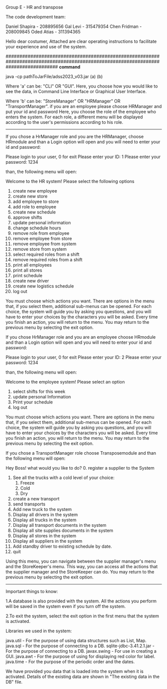 Group E - HR and transpose

The code development team:

Daniel Shapira - 208895656
Gal Levi - 315479354
Chen Fridman - 208009845
Oded Atias - 311394365

Hello dear costumer,
Attached are clear operating instructions to facilitate your experience and use of the system.



###################################################################################################################################
**command**

java -cp pathToJarFile/adss2023_v03.jar (a) (b)

Where 'a' can be: "CLI" OR "GUI".
Here, you choose how you would like to see the data, in Command Line Interface or Graphical User Interface.

Where 'b' can be: "StoreManager" OR "HRManager" OR "TransportManager".
if you are an employee please choose HRManager and put your id and password
Here, you choose the role of the employee who enters the system.
For each role, a different menu will be displayed according to the user's permissions according to his role.

*****************************************************************************************************************************

If you chose a HrManager role  and you are the HRManager, choose HRmodule and than a Login option will open and you will need to enter your id and password:


Please login to your user, 0 for exit
Please enter your ID:
1
Please enter your password:
1234




than, the following menu will open:

Welcome to the HR system!
Please select the following options
1. create new employee
2. create new store
3. add employee to store
4. add role to employee
5. create new schedule
6. approve shifts
7. update personal information
8. change schedule hours
9. remove role from employee
10. remove employee from store
11. remove employee from system
12. remove store from system
13. select required roles from a shift
14. remove required roles from a shift
15. print all employees
16. print all stores
17. print schedule
18. create new driver
19. create new logistics schedule
0. log out


You must choose which actions you want.
There are options in the menu that, if you select them, additional sub-menus can be opened.
For each choice, the system will guide you by asking you questions,
and you will have to enter your choices by the characters you will be asked.
Every time you finish an action, you will return to the menu.
You may return to the previous menu by selecting the exit option.



If you chose HrManager role  and you are an employee choose HRmodule and than a Login option will open and you will need to enter your id and password:


Please login to your user, 0 for exit
Please enter your ID:
2
Please enter your password:
1234


than, the following menu will open:

Welcome to the employee system!
Please select an option
1. select shifts for this week
2. update personal Information
3. Print your schedule
0. log out

You must choose which actions you want.
There are options in the menu that, if you select them, additional sub-menus can be opened.
For each choice, the system will guide you by asking you questions,
and you will have to enter your choices by the characters you will be asked.
Every time you finish an action, you will return to the menu.
You may return to the previous menu by selecting the exit option.


If you chose a TransportManager role choose Transposemodule and than the following menu will open:

Hey Boss! what would you like to do?
0. register a supplier to the System
1. See all the trucks with a cold level of your choice:
    1. Freeze
    2. Cold
    3. Dry
2. create a new transport
3. send transports
4. Add new truck to the system
5. Display all drivers in the system
6. Display all trucks in the system
7. Display all transport documents in the system
8. Display all site supplies documents in the system
9. Display all stores in the system
10. Display all suppliers in the system
11. Add standby driver to existing schedule by date.
12. quit

Using this menu, you can navigate between the supplier manager's menu and the StoreKeeper's menu.
This way, you can access all the actions that the supplier manager and the StoreKeeper can do.
You may return to the previous menu by selecting the exit option.
***********************************************************************************************************
Important things to know:

1.A database is also provided with the system.
All the actions you perform will be saved in the system even if you turn off the system.


2.To exit the system, select the exit option in the first menu that the system is activated.


Libraries we used in the system:

java.util - For the purpose of using data structures such as List, Map.
java.sql - For the purpose of connecting to a DB.
sqlite-jdbc-3.41.2.1.jar - For the purpose of connecting to a DB.
javax.swing - For use in creating a GUI.
java.awt - For the purpose of using for displaying red color for label.
java.time - For the purpose of the periodic order and the dates.


We have provided you data that is loaded into the system when it is activated.
Details of the existing data are shown in "The existing data in the DB" file.

